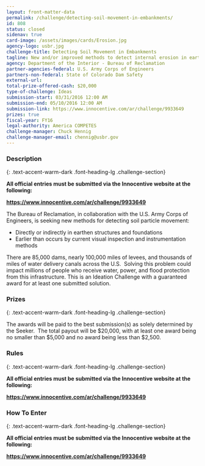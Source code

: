 ```yaml
---
layout: front-matter-data
permalink: /challenge/detecting-soil-movement-in-embankments/
id: 808
status: closed
sidenav: true
card-image: /assets/images/cards/Erosion.jpg
agency-logo: usbr.jpg
challenge-title: Detecting Soil Movement in Embankments
tagline: New and/or improved methods to detect internal erosion in earthen dam, canal, and levee embankments.
agency: Department of the Interior - Bureau of Reclamation
partner-agencies-federal: U.S. Army Corps of Engineers
partners-non-federal: State of Colorado Dam Safety
external-url:
total-prize-offered-cash: $20,000
type-of-challenge: Ideas
submission-start: 03/31/2016 12:00 AM
submission-end: 05/10/2016 12:00 AM
submission-link: https://www.innocentive.com/ar/challenge/9933649
prizes: true
fiscal-year: FY16
legal-authority: America COMPETES
challenge-manager: Chuck Hennig
challenge-manager-email: chennig@usbr.gov
---
```


<!-- Description start -->
### Description
{: .text-accent-warm-dark .font-heading-lg .challenge-section}

<p><strong>All official entries must be submitted via the Innocentive website at the following:</strong></p>
<p><strong><a href="https://www.innocentive.com/ar/challenge/9933649" target="_blank" rel="noopener">https://www.<span class="il">innocentive</span>.com/<wbr />ar/challenge/9933649</a></strong></p>
<p>The Bureau of Reclamation, in collaboration with the U.S. Army Corps of Engineers, is seeking new methods for detecting soil particle movement:</p>
<ul>
<li>Directly or indirectly&nbsp;in earthen structures and foundations</li>
<li>Earlier than occurs by current visual inspection and instrumentation methods</li>
</ul>
<p>There are 85,000 dams, nearly 100,000 miles of levees, and thousands of miles of water delivery canals across the U.S. &nbsp;Solving this problem could impact millions of people who receive water, power, and flood protection from this infrastructure. This is an Ideation Challenge with a guaranteed award for at least one submitted solution.</p>

<!-- Prizes start -->
### Prizes
{: .text-accent-warm-dark .font-heading-lg .challenge-section}

<p>The awards will be paid to the best submission(s) as solely determined by the Seeker.&nbsp; The total payout will be $20,000, with at least one award being no smaller than $5,000 and no award being less than $2,500.</p>

<!-- Rules start -->
### Rules 
{: .text-accent-warm-dark .font-heading-lg .challenge-section}

<p><strong>All official entries must be submitted via the Innocentive website at the following:</strong></p>
<p><strong><a href="https://www.innocentive.com/ar/challenge/9933649" target="_blank" rel="noopener">https://www.<span class="il">innocentive</span>.com/<wbr />ar/challenge/9933649</a></strong></p>

<!--  How To Enter start -->
### How To Enter
{: .text-accent-warm-dark .font-heading-lg .challenge-section}

<p><strong>All official entries must be submitted via the Innocentive website at the following:</strong></p>
<p><strong><a href="https://www.innocentive.com/ar/challenge/9933649" target="_blank" rel="noopener">https://www.<span class="il">innocentive</span>.com/<wbr />ar/challenge/9933649</a></strong></p>
